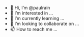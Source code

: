 - 👋 Hi, I’m @paulrain
- 👀 I’m interested in ...
- 🌱 I’m currently learning ...
- 💞️ I’m looking to collaborate on ...
- 📫 How to reach me ...

<!---
paulrain/paulrain is a ✨ special ✨ repository because its `README.md` (this file) appears on your GitHub profile.
You can click the Preview link to take a look at your changes.
--->
